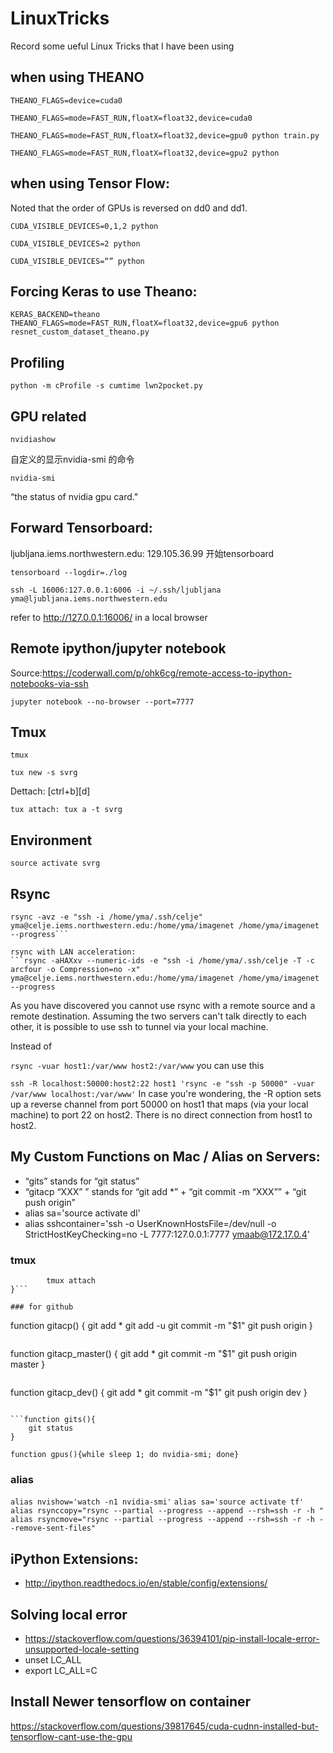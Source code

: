 # LinuxTricks
Record some ueful Linux Tricks that I have been using

## when using THEANO
```
THEANO_FLAGS=device=cuda0
```
```
THEANO_FLAGS=mode=FAST_RUN,floatX=float32,device=cuda0
```
```
THEANO_FLAGS=mode=FAST_RUN,floatX=float32,device=gpu0 python train.py
```
```
THEANO_FLAGS=mode=FAST_RUN,floatX=float32,device=gpu2 python
```

## when using Tensor Flow:

Noted that the order of GPUs is reversed on dd0 and dd1. 

```
CUDA_VISIBLE_DEVICES=0,1,2 python
```
```
CUDA_VISIBLE_DEVICES=2 python
```
```
CUDA_VISIBLE_DEVICES=“” python
```

## Forcing Keras to use Theano:
```
KERAS_BACKEND=theano THEANO_FLAGS=mode=FAST_RUN,floatX=float32,device=gpu6 python resnet_custom_dataset_theano.py
```

## Profiling
```
python -m cProfile -s cumtime lwn2pocket.py
```

## GPU related
```
nvidiashow
```
自定义的显示nvidia-smi 的命令

```
nvidia-smi
```
“the status of nvidia gpu card."

## Forward Tensorboard:
ljubljana.iems.northwestern.edu: 129.105.36.99
开始tensorboard
```
tensorboard --logdir=./log
```
```
ssh -L 16006:127.0.0.1:6006 -i ~/.ssh/ljubljana yma@ljubljana.iems.northwestern.edu
```
refer to http://127.0.0.1:16006/ in a local browser

## Remote ipython/jupyter notebook

Source:https://coderwall.com/p/ohk6cg/remote-access-to-ipython-notebooks-via-ssh

```jupyter notebook --no-browser --port=7777```

## Tmux
```tmux```

```tux new -s svrg```

Dettach: [ctrl+b][d]

```tux attach: tux a -t svrg```

## Environment
```source activate svrg```

## Rsync
```
rsync -avz -e "ssh -i /home/yma/.ssh/celje" yma@celje.iems.northwestern.edu:/home/yma/imagenet /home/yma/imagenet --progress```

rsync with LAN acceleration:
```rsync -aHAXxv --numeric-ids -e "ssh -i /home/yma/.ssh/celje -T -c arcfour -o Compression=no -x" yma@celje.iems.northwestern.edu:/home/yma/imagenet /home/yma/imagenet --progress
```

As you have discovered you cannot use rsync with a remote source and a remote destination. Assuming the two servers can't talk directly to each other, it is possible to use ssh to tunnel via your local machine.

Instead of

```rsync -vuar host1:/var/www host2:/var/www```
you can use this

```ssh -R localhost:50000:host2:22 host1 'rsync -e "ssh -p 50000" -vuar /var/www localhost:/var/www'```
In case you're wondering, the -R option sets up a reverse channel from port 50000 on host1 that maps (via your local machine) to port 22 on host2. There is no direct connection from host1 to host2.

## My Custom Functions on Mac / Alias on Servers:
- “gits” stands for “git status”
- “gitacp “XXX” ” stands for “git add *” + “git commit -m “XXX”” + “git push origin”
- alias sa='source activate dl'
- alias sshcontainer='ssh -o UserKnownHostsFile=/dev/null -o StrictHostKeyChecking=no -L 7777:127.0.0.1:7777  ymaab@172.17.0.4'

### tmux

```function ta() {
        tmux attach
}```

### for github

```
function gitacp() {
    git add *
    git add -u
    git commit -m "$1"
    git push origin
}
```

```
function gitacp_master() {
    git add *
    git commit -m "$1"
    git push origin master
}
```

```
function gitacp_dev() {
    git add *
    git commit -m "$1"
    git push origin dev
}
```

```function gits(){
    git status
}
```

```function gpus(){while sleep 1; do nvidia-smi; done}```

### alias
```alias nvishow='watch -n1 nvidia-smi'```
```alias sa='source activate tf'```
```alias rsynccopy="rsync --partial --progress --append --rsh=ssh -r -h "```
```alias rsyncmove="rsync --partial --progress --append --rsh=ssh -r -h --remove-sent-files"```

## iPython Extensions:
 - http://ipython.readthedocs.io/en/stable/config/extensions/

## Solving local error
 - https://stackoverflow.com/questions/36394101/pip-install-locale-error-unsupported-locale-setting
 - unset LC_ALL
 - export LC_ALL=C
 
## Install Newer tensorflow on container
https://stackoverflow.com/questions/39817645/cuda-cudnn-installed-but-tensorflow-cant-use-the-gpu

